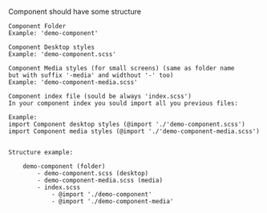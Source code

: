 Component should have some structure
    
    Component Folder
    Example: 'demo-component'

    Component Desktop styles
    Example: 'demo-component.scss'

    Component Media styles (for small screens) (same as folder name 
    but with suffix '-media' and widthout '-' too)
    Example: 'demo-component-media.scss'

    Component index file (sould be always 'index.scss')
    In your component index you sould import all you previous files:
    
    Example:
    import Component desktop styles (@import './'demo-component.scss')
    import Component media styles (@import './'demo-component-media.scss')
    

    Structure example:

        demo-component (folder)
            - demo-component.scss (desktop)
            - demo-component-media.scss (media)
            - index.scss
                - @import './demo-component' 
                - @import './demo-component-media' 
        